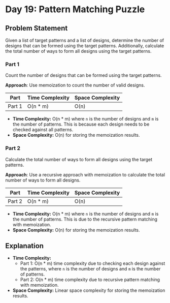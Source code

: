 # Day 19: Pattern Matching Puzzle

## Problem Statement

Given a list of target patterns and a list of designs, determine the number of designs that can be formed using the target patterns. Additionally, calculate the total number of ways to form all designs using the target patterns.

### Part 1

Count the number of designs that can be formed using the target patterns.

**Approach**: Use memoization to count the number of valid designs.

| **Part** | **Time Complexity** | **Space Complexity** |
|----------|---------------------|----------------------|
| Part 1   | O(n * m)            | O(n)                 |

- **Time Complexity:** O(n * m) where `n` is the number of designs and `m` is the number of patterns. This is because each design needs to be checked against all patterns.
- **Space Complexity:** O(n) for storing the memoization results.

### Part 2

Calculate the total number of ways to form all designs using the target patterns.

**Approach**: Use a recursive approach with memoization to calculate the total number of ways to form all designs.

| **Part** | **Time Complexity** | **Space Complexity** |
|----------|---------------------|----------------------|
| Part 2   | O(n * m)            | O(n)                 |

- **Time Complexity:** O(n * m) where `n` is the number of designs and `m` is the number of patterns. This is due to the recursive pattern matching with memoization.
- **Space Complexity:** O(n) for storing the memoization results.

## Explanation

- **Time Complexity:** 
  - Part 1: O(n * m) time complexity due to checking each design against the patterns, where `n` is the number of designs and `m` is the number of patterns.
  - Part 2: O(n * m) time complexity due to recursive pattern matching with memoization.
- **Space Complexity:** Linear space complexity for storing the memoization results.